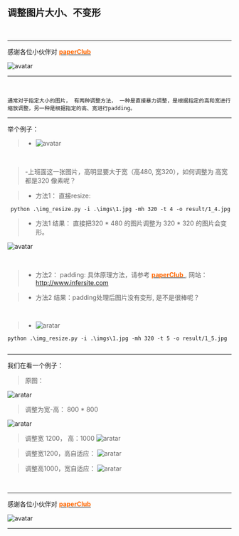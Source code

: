 ## 调整图片大小、不变形

&nbsp;

 ***
 感谢各位小伙伴对 [<font color=#FF6600> **paperClub** </font>](http://www.infersite.com/)

![avatar](./static/paperClub_wx2.png)
***

&nbsp;

    通常对于指定大小的图片， 有两种调整方法， 一种是直接暴力调整，是根据指定的高和宽进行缩放调整，另一种是根据指定的高、宽进行padding。  

***



举个例子：

>+ ![avatar](./imgs/1.jpg)

&nbsp;

>-上班面这一张图片，高明显要大于宽（高480, 宽320），如何调整为 高宽都是320 像素呢？


>- 方法1： 直接resize: 

```
 python .\img_resize.py -i .\imgs\1.jpg -mh 320 -t 4 -o result/1_4.jpg

```

>- 方法1 结果： 直接把320 * 480 的图片调整为 320 * 320 的图片会变形。

![avatar](./result/1_4.jpg)


&nbsp;

>- 方法2： padding: 具体原理方法，请参考 [<font color=#FF6600> **paperClub** </font>](http://www.infersite.com/), 网站： http://www.infersite.com

>- 方法2 结果：padding处理后图片没有变形, 是不是很棒呢？

&nbsp;

>- ![aratar](./result/1_5.jpg)

```
python .\img_resize.py -i .\imgs\1.jpg -mh 320 -t 5 -o result/1_5.jpg    


```

****

我们在看一个例子：

> 原图：

![aratar](./imgs/2.jpg)

> 调整为宽-高： 800 * 800

![aratar](./result/2_1.jpg)

> 调整宽 1200， 高：1000
![aratar](./result/2_2.jpg)

> 调整宽1200，高自适应：
![aratar](./result/2_3.jpg)

> 调整高1000，宽自适应：
![aratar](./result/2_4.jpg)



&nbsp;

 ***
 感谢各位小伙伴对 [<font color=#FF6600> **paperClub** </font>](http://www.infersite.com/)

![avatar](./static/paperClub_wx2.png)
***